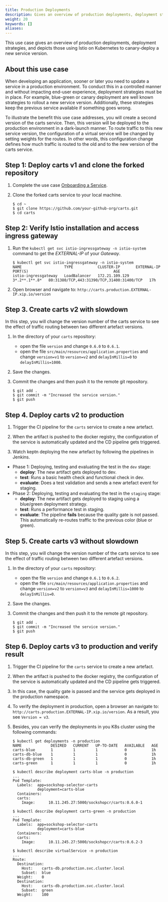 ```yaml
---
title: Production Deployments
description: Gives an overview of production deployments, deployment strategies, and depicts those using Istio on Kubernetes to canary-deploy a new front-end version.
weight: 20
keywords: []
aliases:
---
```


This use case gives an overview of production deployments, deployment strategies, and depicts those using Istio on Kubernetes to canary-deploy a new service version.

## About this use case

When developing an application, sooner or later you need to update a service in a production environment. To conduct this in a controlled manner and without impacting end-user experience,  deployment strategies must be in place. For example, blue-green or canary deployment are well known strategies to rollout a new service version. Additionally, these strategies keep the previous service available if something goes wrong.

To illustrate the benefit this use case addresses, you will create a second version of the carts service. Then, this version will be deployed to the production environment in a dark-launch manner. To route traffic to this new service version, the configuration of a virtual service will be changed by setting weights for the routes. In other words, this configuration change defines how much traffic is routed to the old and to the new version of the carts service.

## Step 1: Deploy carts v1 and clone the forked repository

1. Complete the use case [Onboarding a Service](../onboard-carts-service/index.md).

1. Clone the forked carts service to your local machine.

    ```console
    $ cd ~
    $ git clone https://github.com/your-github-org/carts.git
    $ cd carts
    ```

## Step 2: Verify Istio installation and access ingress gateway

<!--
1. Ensure that the label `istio-injection` has been applied to the production namespace by executing the `kubectl get namespace -L istio-injection` command:

    ```console
    $ kubectl get namespace -L istio-injection
    NAME           STATUS    AGE       ISTIO-INJECTION
    keptn          Active    10h
    default        Active    10h
    dev            Active    10h
    istio-system   Active    10h        disabled
    kube-public    Active    10h
    kube-system    Active    10h
    production     Active    10h        enabled
    staging        Active    10h        enabled
    ```
-->

1. Run the `kubectl get svc istio-ingressgateway -n istio-system` command to get the *EXTERNAL-IP* of your *Gateway*.

    ```console
    $ kubectl get svc istio-ingressgateway -n istio-system
    NAME                   TYPE           CLUSTER-IP       EXTERNAL-IP     PORT(S)                                      AGE
    istio-ingressgateway   LoadBalancer   172.21.109.129   3*.2**.1**.8*   80:31380/TCP,443:31390/TCP,31400:31400/TCP   17h
    ```

1. Open browser and navigate to: `http://carts.production.EXTERNAL-IP.xip.io/version`
  
## Step 3. Create carts v2 with slowdown
In this step, you will change the version number of the carts service to see the effect of traffic routing between two different artefact versions.

1. In the directory of your `carts` repository:
    * open the file `version` and change `0.6.0` to `0.6.1`.
    * open the file `src/main/resources/application.properties` and change `version=v1` to `version=v2` and  `delayInMillis=0` to `delayInMillis=1000`.

1. Save the changes.

1. Commit the changes and then push it to the remote git repository.

    ```console
    $ git add .
    $ git commit -m "Increased the service version."
    $ git push
    ```

<!--
## Step 4. Change Istio traffic routing (manually)
In this step, you will configure traffic routing in Istio to redirect traffic to both versions of the `carts` service.

1. Go to your github organization used by keptn (i.e., the github organization used for `keptn configure`).

1. Click on the repository called `sockshop` and change the branch to `production`.

1. Click on `helm-chart`, `templates` and open the file `istio-virtual-service-carts.yaml`.

1. Click on `Edit this file` [1] and change the weights [2] as shown in the screenshot below:

      {{< popup_image
      link="./assets/istio_traffic.png"
      caption="Traffic routing configuration for carts">}}

1. Finally, click on *Commit changes*.
--> 
## Step 4. Deploy carts v2 to production

1. Trigger the CI pipeline for the `carts` service to create a new artefact.

1. When the artifact is pushed to the docker registry, the configuration of the service is automatically updated and the CD pipeline gets triggered.

1. Watch keptn deploying the new artefact by following the pipelines in Jenkins.
  * Phase 1: Deploying, testing and evaluating the test in the `dev` stage:
      * **deploy**: The new artifact gets deployed to dev.
      * **test**: Runs a basic health check and functional check in dev.
      * **evaluate**: Does a test validation and sends a new artefact event for staging.
  * Phase 2: Deploying, testing and evaluating the test in the `staging` stage:
      * **deploy**: The new artifact gets deployed to staging using a blue/green deployment strategy.
      * **test**: Runs a performance test in staging.
      * **evaluate**: The pipeline **fails** because the quality gate is not passed. This automatically re-routes traffic to the previous color (blue or green).

## Step 5. Create carts v3 without slowdown
In this step, you will change the version number of the carts service to see the effect of traffic routing between two different artefact versions.

1. In the directory of your `carts` repository:
    * open the file `version` and change `0.6.1` to `0.6.2`.
    * open the file `src/main/resources/application.properties` and change `version=v2` to `version=v3` and  `delayInMillis=1000` to `delayInMillis=0`.

1. Save the changes.

1. Commit the changes and then push it to the remote git repository.

    ```console
    $ git add .
    $ git commit -m "Increased the service version."
    $ git push
    ```

## Step 6. Deploy carts v3 to production and verify result

1. Trigger the CI pipeline for the `carts` service to create a new artefact.

1. When the artifact is pushed to the docker registry, the configuration of the service is automatically updated and the CD pipeline gets triggered.

1. In this case, the quality gate is passed and the service gets deployed in the production namespace. 

1. To verify the deployment in production, open a browser an navigate to: `http://carts.production.EXTERNAL-IP.xip.io/version`. As a result, you see `Version = v3`.

1. Besides, you can verify the deployments in you K8s cluster using the following commands: 

    ```console
    $ kubectl get deployments -n production
    NAME             DESIRED   CURRENT   UP-TO-DATE   AVAILABLE   AGE
    carts-blue       1         1         1            0           1h
    carts-db-blue    1         1         1            0           1h
    carts-db-green   1         1         1            0           1h
    carts-green      1         1         1            0           1h
    ```

    ```console
    $ kubectl describe deployment carts-blue -n production
    ...
    Pod Template:
      Labels:  app=sockshop-selector-carts
               deployment=carts-blue
      Containers:
      carts:
        Image:      10.11.245.27:5000/sockshopcr/carts:0.6.0-1
    ```

    ```console
    $ kubectl describe deployment carts-green -n production
    ...
    Pod Template:
      Labels:  app=sockshop-selector-carts
               deployment=carts-blue
      Containers:
      carts:
        Image:      10.11.245.27:5000/sockshopcr/carts:0.6.2-3
    ```

    ```console
    $ kubectl describe virtualService -n production
    ...
    Route:
      Destination:
        Host:    carts-db.production.svc.cluster.local
        Subset:  blue
      Weight:    0
      Destination:
        Host:    carts-db.production.svc.cluster.local
        Subset:  green
      Weight:    100
    ```
  